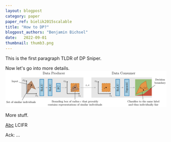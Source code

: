 ```yaml
---
layout: blogpost
category: paper
paper_ref: bielik2015scalable
title: "How to DP?"
blogpost_authors: "Benjamin Bichsel"
date:   2022-09-01
thumbnail: thumb3.png
---
```


This is the first paragraph TLDR of DP Sniper.

Now let's go into more details.
<img src="/assets/blog/lcifr_overview.png"/>

More stuff.

[Abc]({{"/abc"|relative_url}}) LCIFR

Ack: ...